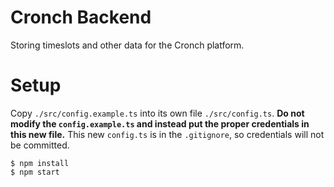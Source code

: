 # Cronch Backend

Storing timeslots and other data for the Cronch platform.

# Setup

Copy `./src/config.example.ts` into its own file `./src/config.ts`. **Do not modify the `config.example.ts` and instead put the proper credentials in this new file.** This new `config.ts` is in the `.gitignore`, so credentials will not be committed.

```
$ npm install
$ npm start
```
